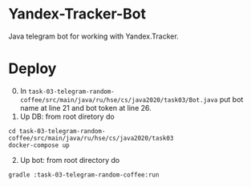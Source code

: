# Yandex-Tracker-Bot
Java telegram bot for working with Yandex.Tracker.

# Deploy
0. In `task-03-telegram-random-coffee/src/main/java/ru/hse/cs/java2020/task03/Bot.java` put bot name at line 21 and bot token at line 26.
1. Up DB: from root diretory do
```
cd task-03-telegram-random-coffee/src/main/java/ru/hse/cs/java2020/task03
docker-compose up
```
2. Up bot: from root directory do
```
gradle :task-03-telegram-random-coffee:run
```
